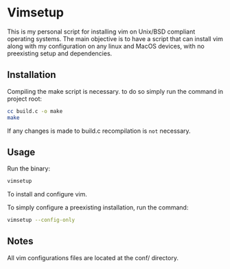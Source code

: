 # Vimsetup

This is my personal script for installing vim on Unix/BSD compliant operating
systems. The main objective is to have a script that can install vim along
with my configuration on any linux and MacOS devices, with no preexisting 
setup and dependencies. 

## Installation

Compiling the make script is necessary. to do so simply run the command in
project root:

```bash
cc build.c -o make
make
```

If any changes is made to build.c recompilation is `not` necessary.

## Usage

Run the binary:
```bash
vimsetup
```
To install and configure vim.

To simply configure a preexisting installation, run the command:
```bash
vimsetup --config-only
```

## Notes
All vim configurations files are located at the conf/ directory.
